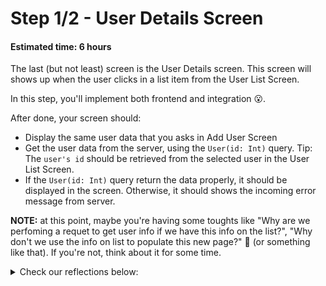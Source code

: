 # Step 1/2 - User Details Screen
#### Estimated time: 6 hours

The last (but not least) screen is the User Details screen. This screen will shows up when the user clicks in a list item from the User List Screen. 

In this step, you'll implement both frontend and integration 😮. 

After done, your screen should:

- Display the same user data that you asks in Add User Screen
- Get the user data from the server, using the `User(id: Int)` query. Tip: The `user's id` should be retrieved from the selected user in the User List Screen.
- If the `User(id: Int)` query return the data properly, it should be displayed in the screen. Otherwise, it should shows the incoming error message from server.

**NOTE:** at this point, maybe you're having some toughts like "Why are we perfoming a requet to get user info if we have this info on the list?", "Why don't we use the info on list to populate this new page?" 🤔 (or something like that). If you're not, think about it for some time.

<details><summary>Check our reflections below:</summary>
<p>

+ The first reason to proceed this way is the difference of information we need on each page. On list, we only have 2 fields (name and e-mail), while on user details we need much more. So, using GraphQL in our favor, we can request only these 2 fields on list, and save some data on traffic.

+ In the most of apps, you can reach a given page from different ways, right? A Facebook post can be accessed though your timeline or a push notification. For that reason it's not a good practice to rely on the previous page data.

</p>
</details>

